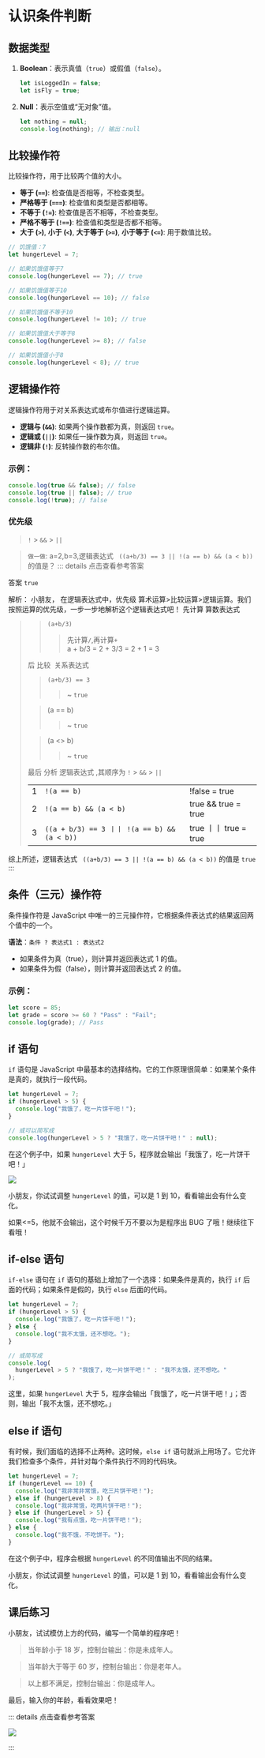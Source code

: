# 认识条件判断

## 数据类型

1. **Boolean**：表示真值（`true`）或假值（`false`）。

   ```javascript
   let isLoggedIn = false;
   let isFly = true;
   ```

2. **Null**：表示空值或“无对象”值。
   ```javascript
   let nothing = null;
   console.log(nothing); // 输出：null
   ```

## 比较操作符

比较操作符，用于比较两个值的大小。

- **等于 (`==`)**: 检查值是否相等，不检查类型。
- **严格等于 (`===`)**: 检查值和类型是否都相等。
- **不等于 (`!=`)**: 检查值是否不相等，不检查类型。
- **严格不等于 (`!==`)**: 检查值和类型是否都不相等。
- **大于 (`>`)**, **小于 (`<`)**, **大于等于 (`>=`)**, **小于等于 (`<=`)**: 用于数值比较。

```javascript
// 饥饿值：7
let hungerLevel = 7;

// 如果饥饿值等于7
console.log(hungerLevel == 7); // true

// 如果饥饿值等于10
console.log(hungerLevel == 10); // false

// 如果饥饿值不等于10
console.log(hungerLevel != 10); // true

// 如果饥饿值大于等于8
console.log(hungerLevel >= 8); // false

// 如果饥饿值小于8
console.log(hungerLevel < 8); // true
```

## 逻辑操作符

逻辑操作符用于对关系表达式或布尔值进行逻辑运算。

- **逻辑与 (`&&`)**: 如果两个操作数都为真，则返回 `true`。
- **逻辑或 (`||`)**: 如果任一操作数为真，则返回 `true`。
- **逻辑非 (`!`)**: 反转操作数的布尔值。

### 示例：

```javascript
console.log(true && false); // false
console.log(true || false); // true
console.log(!true); // false
```

### 优先级

> `!` > `&&` > `||`

> `做一做`: a=2,b=3,逻辑表达式 ` ((a+b/3) == 3 || !(a == b) && (a < b))`的值是？
> ::: details 点击查看参考答案

答案 `true`

解析： 小朋友， 在逻辑表达式中，优先级 算术运算>比较运算>逻辑运算。我们按照运算的优先级，一步一步地解析这个逻辑表达式吧！ 先计算 算数表达式

> > `(a+b/3)`
> >
> > > 先计算`/`,再计算`+`  
> > > a + b/3 = 2 + 3/3 = 2 + 1 = 3
>
> 后 比较 ‌ 关系表达式
>
> > `(a+b/3) == 3`
> >
> > > ~ `true`
>
> > (a == b)
> >
> > > ~ `true`
>
> > (a <> b)
> >
> > > ~ `true`
>
> 最后 分析 逻辑表达式 ,其顺序为 `!` > `&&` > `||`
>
> |     |                                              |                       |
> | :-: | :------------------------------------------- | :-------------------- |
> |  1  | `!(a == b)`                                  | !false = true         |
> |  2  | `!(a == b) && (a < b)`                       | true && true = true   |
> |  3  | `((a + b/3) == 3 丨丨 !(a == b) && (a < b))` | true 丨丨 true = true |

综上所述，逻辑表达式 ` ((a+b/3) == 3 || !(a == b) && (a < b))` 的值是 `true`
:::

## 条件（三元）操作符

条件操作符是 JavaScript 中唯一的三元操作符，它根据条件表达式的结果返回两个值中的一个。

**语法**：`条件 ? 表达式1 : 表达式2`

- 如果条件为真（true），则计算并返回表达式 1 的值。
- 如果条件为假（false），则计算并返回表达式 2 的值。

### 示例：

```javascript
let score = 85;
let grade = score >= 60 ? "Pass" : "Fail";
console.log(grade); // Pass
```

## if 语句

`if` 语句是 JavaScript 中最基本的选择结构。它的工作原理很简单：如果某个条件是真的，就执行一段代码。

```javascript
let hungerLevel = 7;
if (hungerLevel > 5) {
  console.log("我饿了，吃一片饼干吧！");
}

// 或可以简写成
console.log(hungerLevel > 5 ? "我饿了，吃一片饼干吧！" : null);
```

在这个例子中，如果 `hungerLevel` 大于 5，程序就会输出「我饿了，吃一片饼干吧！」

![](/QQ20240918-174943.png)

小朋友，你试试调整 `hungerLevel` 的值，可以是 1 到 10，看看输出会有什么变化。

如果<=5，他就不会输出，这个时候千万不要以为是程序出 BUG 了哦！继续往下看哦！

## if-else 语句

`if-else` 语句在 `if` 语句的基础上增加了一个选择：如果条件是真的，执行 `if` 后面的代码；如果条件是假的，执行 `else` 后面的代码。

```javascript
let hungerLevel = 7;
if (hungerLevel > 5) {
  console.log("我饿了，吃一片饼干吧！");
} else {
  console.log("我不太饿，还不想吃。");
}

// 或简写成
console.log(
  hungerLevel > 5 ? "我饿了，吃一片饼干吧！" : "我不太饿，还不想吃。"
);
```

这里，如果 `hungerLevel` 大于 5，程序会输出「我饿了，吃一片饼干吧！」；否则，输出「我不太饿，还不想吃。」

## else if 语句

有时候，我们面临的选择不止两种。这时候，`else if` 语句就派上用场了。它允许我们检查多个条件，并针对每个条件执行不同的代码块。

```javascript
let hungerLevel = 7;
if (hungerLevel == 10) {
  console.log("我非常非常饿，吃三片饼干吧！");
} else if (hungerLevel > 8) {
  console.log("我非常饿，吃两片饼干吧！");
} else if (hungerLevel > 5) {
  console.log("我有点饿，吃一片饼干吧！");
} else {
  console.log("我不饿，不吃饼干。");
}
```

在这个例子中，程序会根据 `hungerLevel` 的不同值输出不同的结果。

小朋友，你试试调整 `hungerLevel` 的值，可以是 1 到 10，看看输出会有什么变化。

## 课后练习

小朋友，试试模仿上方的代码，编写一个简单的程序吧！

> 当年龄小于 18 岁，控制台输出：你是未成年人。

> 当年龄大于等于 60 岁，控制台输出：你是老年人。

> 以上都不满足，控制台输出：你是成年人。

最后，输入你的年龄，看看效果吧！

::: details 点击查看参考答案

![](/QQ20240918-173445.png)

:::
